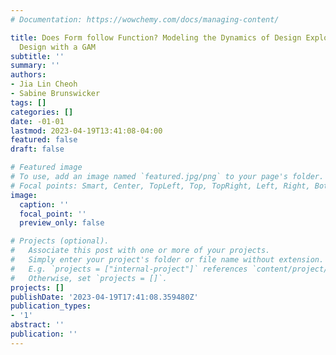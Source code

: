```yaml
---
# Documentation: https://wowchemy.com/docs/managing-content/

title: Does Form follow Function? Modeling the Dynamics of Design Exploration in Web
  Design with a GAM
subtitle: ''
summary: ''
authors:
- Jia Lin Cheoh
- Sabine Brunswicker
tags: []
categories: []
date: -01-01
lastmod: 2023-04-19T13:41:08-04:00
featured: false
draft: false

# Featured image
# To use, add an image named `featured.jpg/png` to your page's folder.
# Focal points: Smart, Center, TopLeft, Top, TopRight, Left, Right, BottomLeft, Bottom, BottomRight.
image:
  caption: ''
  focal_point: ''
  preview_only: false

# Projects (optional).
#   Associate this post with one or more of your projects.
#   Simply enter your project's folder or file name without extension.
#   E.g. `projects = ["internal-project"]` references `content/project/deep-learning/index.md`.
#   Otherwise, set `projects = []`.
projects: []
publishDate: '2023-04-19T17:41:08.359480Z'
publication_types:
- '1'
abstract: ''
publication: ''
---
```

